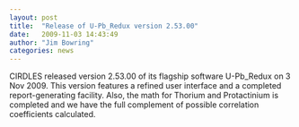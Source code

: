 ```yaml
---
layout: post
title:  "Release of U-Pb_Redux version 2.53.00"
date:   2009-11-03 14:43:49
author: "Jim Bowring"
categories: news
---
```


CIRDLES released version 2.53.00 of its flagship software U-Pb_Redux on 3 Nov 2009.  This version features a refined user interface and a completed report-generating facility.  Also, the math for Thorium and Protactinium is completed and we have the full complement of possible correlation coefficients calculated.